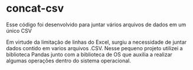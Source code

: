 # concat-csv
Esse código foi desenvolvido para juntar vários arquivos de dados em um único CSV 

Em virtude da limitação de linhas do Excel, surgiu a necessidade de juntar dados contido em varios arquivos .CSV.
Nesse pequeno projeto utilizei a biblioteca Pandas junto com a biblioteca de OS que auxilia a realizar algumas operações dentro do sistema operacional. 

